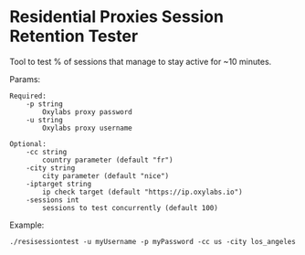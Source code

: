 # Residential Proxies Session Retention Tester

Tool to test % of sessions that manage to stay active for ~10 minutes.

Params:

    Required:
        -p string
            Oxylabs proxy password
        -u string
            Oxylabs proxy username

    Optional:
        -cc string
            country parameter (default "fr")
        -city string
            city parameter (default "nice")
        -iptarget string
            ip check target (default "https://ip.oxylabs.io")
        -sessions int
            sessions to test concurrently (default 100)

Example:
```
./resisessiontest -u myUsername -p myPassword -cc us -city los_angeles
```
